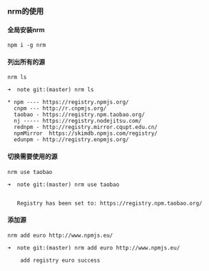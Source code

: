 ### nrm的使用
#### 全局安装nrm
```
npm i -g nrm
```
#### 列出所有的源
```
nrm ls
```

```
➜  note git:(master) nrm ls

* npm ---- https://registry.npmjs.org/
  cnpm --- http://r.cnpmjs.org/
  taobao - https://registry.npm.taobao.org/
  nj ----- https://registry.nodejitsu.com/
  rednpm - http://registry.mirror.cqupt.edu.cn/
  npmMirror  https://skimdb.npmjs.com/registry/
  edunpm - http://registry.enpmjs.org/
```
#### 切换需要使用的源
```
nrm use taobao
```

```
➜  note git:(master) nrm use taobao


   Registry has been set to: https://registry.npm.taobao.org/
```
#### 添加源
```
nrm add euro http://www.npmjs.eu/
```
```
➜  note git:(master) nrm add euro http://www.npmjs.eu/

    add registry euro success
```
